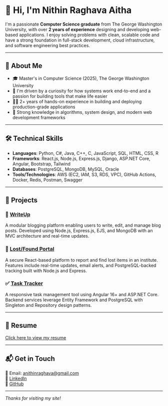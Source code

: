 
# 👋 Hi, I'm Nithin Raghava Aitha

I'm a passionate **Computer Science graduate** from The George Washington University, with over **2 years of experience** designing and developing web-based applications. I enjoy solving problems with clean, scalable code and have a strong foundation in full-stack development, cloud infrastructure, and software engineering best practices.

---

## 💼 About Me

- 🎓 Master's in Computer Science (2025), The George Washington University 
- 🚀 I'm driven by a curiosity for how systems work end-to-end and a passion for building tools that make life easier
- 👨‍💻 2+ years of hands-on experience in building and deploying production-grade applications  
- 🧠 Strong knowledge in algorithms, system design, and modern web development frameworks  

---

## 🛠️ Technical Skills

- **Languages**: Python, C#, Java, C++, C, JavaScript, SQL, HTML, CSS, R  
- **Frameworks**: React.js, Node.js, Express.js, Django, ASP.NET Core, Angular, Bootstrap, Tailwind  
- **Databases**: PostgreSQL, MongoDB, MySQL, Oracle  
- **Tools/Technologies**: AWS (EC2, IAM, S3, RDS, VPC), GitHub Actions, Docker, Redis, Postman, Swagger  

---

## 🚀 Projects

### 📝 [WriteUp](https://github.com/NithinRaghava0510/writeup)
A modular blogging platform enabling users to write, edit, and manage blog posts. Developed using Node.js, Express.js, EJS, and MongoDB with an MVC architecture and real-time updates.

### 🎒 [Lost/Found Portal](https://github.com/NithinRaghava0510/lost-found-app)
A secure React-based platform to report and find lost items in an institute. Features include real-time updates, email alerts, and PostgreSQL-backed tracking built with Node.js and Express.

### ✅ [Task Tracker](https://github.com/NithinRaghava0510/TaskTrackr)
A responsive task management tool using Angular 16+ and ASP.NET Core. Backend services leverage Entity Framework and PostgreSQL with Singleton and Repository design patterns.

---

## 📄 Resume

[Click here to view my resume](https://github.com/NithinRaghava0510/NithinRaghava0510.github.io/blob/main/Nithin%20Raghava%20Aitha.pdf)  

---

## 📬 Get in Touch

📧 Email: [anithinraghava@gmail.com](mailto:anithinraghava@gmail.com)  
💼 [LinkedIn](https://linkedin.com/in/nithin-raghava-aitha)  
🐙 [GitHub](https://github.com/NithinRaghava0510)

---

_Thanks for visiting my site!_
